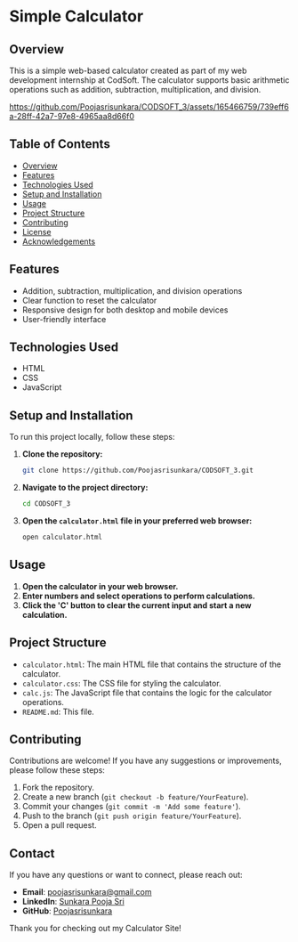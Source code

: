 # Simple Calculator

## Overview

This is a simple web-based calculator created as part of my web development internship at CodSoft. The calculator supports basic arithmetic operations such as addition, subtraction, multiplication, and division.


https://github.com/Poojasrisunkara/CODSOFT_3/assets/165466759/739eff6a-28ff-42a7-97e8-4965aa8d66f0


## Table of Contents

- [Overview](#overview)
- [Features](#features)
- [Technologies Used](#technologies-used)
- [Setup and Installation](#setup-and-installation)
- [Usage](#usage)
- [Project Structure](#project-structure)
- [Contributing](#contributing)
- [License](#license)
- [Acknowledgements](#acknowledgements)

## Features

- Addition, subtraction, multiplication, and division operations
- Clear function to reset the calculator
- Responsive design for both desktop and mobile devices
- User-friendly interface

## Technologies Used

- HTML
- CSS
- JavaScript

## Setup and Installation

To run this project locally, follow these steps:

1. **Clone the repository:**

    ```sh
    git clone https://github.com/Poojasrisunkara/CODSOFT_3.git
    ```

2. **Navigate to the project directory:**

    ```sh
    cd CODSOFT_3
    ```

3. **Open the `calculator.html` file in your preferred web browser:**

    ```sh
    open calculator.html
    ```

## Usage

1. **Open the calculator in your web browser.**
2. **Enter numbers and select operations to perform calculations.**
3. **Click the 'C' button to clear the current input and start a new calculation.**

## Project Structure
 
- `calculator.html`: The main HTML file that contains the structure of the calculator.
- `calculator.css`: The CSS file for styling the calculator.
- `calc.js`: The JavaScript file that contains the logic for the calculator operations.
- `README.md`: This file.

## Contributing

Contributions are welcome! If you have any suggestions or improvements, please follow these steps:

1. Fork the repository.
2. Create a new branch (`git checkout -b feature/YourFeature`).
3. Commit your changes (`git commit -m 'Add some feature'`).
4. Push to the branch (`git push origin feature/YourFeature`).
5. Open a pull request.

## Contact

If you have any questions or want to connect, please reach out:

- **Email**: poojasrisunkara@gmail.com
- **LinkedIn**: [Sunkara Pooja Sri](https://www.linkedin.com/in/pooja-sri-sunkara-b93b90259/)
- **GitHub**: [Poojasrisunkara](https://github.com/Poojasrisunkara)

Thank you for checking out my Calculator Site!

